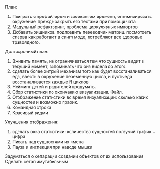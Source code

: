 План: 
1. Поиграть с профайлером и засеканием времени, оптимизировать окружение, прежде закрыть его тестами при помощи чата 
2. Модульный рефакторинг, проблема циркулярных импортов 
3. Добавить хищников, подправить переводчик матриц, посмотреть сперва как работают в сингл моде, потребляют все здоровье травоядного. 

Долгосрочный план:
1. Вживить память, не ограничиваться тем что сущность видит в текущий момент, запоминать что она видела до этого.
2. сделать более хитрый механизм того как будет восстаналиваться еда, ввести в окружение переменную цикла, и пусть еда восстаналивается каждые N циклов. 
3. Нейминг детей и родителей продумать. 
4. Сбор статистики по окончанию визуализации. Файл. 
5. Отображение статистики во время визуализации: сколько каких сущностей и возможно график. 
6. Командная строка 
7. Красивый ридми

Улучшения отображения: 
1. сделать окна статистики: количество сущностей ползучий график + цифра 
2. Писать над сущностями их имена 
3. Пауза и инспекция при наводе мышки 

Задуматься о сепарации создании объектов от их использования 
Сделать сетап имутабельным 
